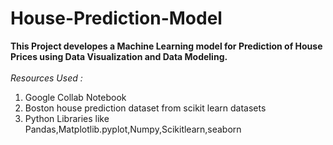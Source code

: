 # House-Prediction-Model

**This Project developes a Machine Learning model for Prediction of House Prices using Data Visualization and Data Modeling.**
<br><br>
*Resources Used :*
1. Google Collab Notebook
2. Boston house prediction dataset from scikit learn datasets
3. Python Libraries like Pandas,Matplotlib.pyplot,Numpy,Scikitlearn,seaborn
<br><br>

